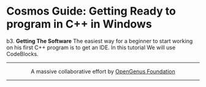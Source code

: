 # Cosmos Guide: Getting Ready to program in C++ in Windows
b3. <b>Getting The Software</b>
The easiest way for a beginner to start working on his first C++ program is to get an IDE. In this tutorial We will use CodeBlocks.


---

<p align="center">
	A massive collaborative effort by <a href="https://github.com/OpenGenus/cosmos">OpenGenus Foundation</a> 
</p>

---
